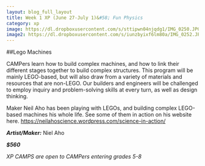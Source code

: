 ```yaml
---
layout: blog_full_layout
title: Week 1 XP (June 27-July 1)&#58; Fun Physics
category: xp
image: https://dl.dropboxusercontent.com/s/sttipwn04njqdg1/IMG_0250.JPG?dl=0
image2: https://dl.dropboxusercontent.com/s/iunzbyixf6lm80a/IMG_0252.JPG?dl=0
---
```


##Lego Machines

CAMPers learn how to build complex machines, and how to link their different stages together to build complex structures. This program will be mainly LEGO-based, but will also draw from a variety of materials and resources that are non-LEGO. Our builders and engineers will be challenged to employ inquiry and problem-solving skills at every turn, as well as design thinking.

Maker Neil Aho has been playing with LEGOs, and building complex LEGO-based machines his whole life. See some of them in action on his website here. https://neilahoscience.wordpress.com/science-in-action/



**_Artist/Maker:_** Niel Aho

**_$560_**

*XP CAMPS are open to CAMPers entering grades 5-8*
